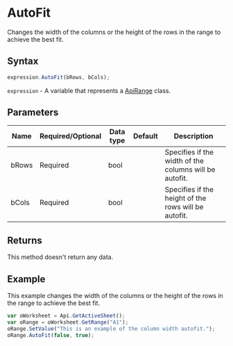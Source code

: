 # AutoFit

Changes the width of the columns or the height of the rows in the range to achieve the best fit.

## Syntax

```javascript
expression.AutoFit(bRows, bCols);
```

`expression` - A variable that represents a [ApiRange](../ApiRange.md) class.

## Parameters

| **Name** | **Required/Optional** | **Data type** | **Default** | **Description** |
| ------------- | ------------- | ------------- | ------------- | ------------- |
| bRows | Required | bool |  | Specifies if the width of the columns will be autofit. |
| bCols | Required | bool |  | Specifies if the height of the rows will be autofit. |

## Returns

This method doesn't return any data.

## Example

This example changes the width of the columns or the height of the rows in the range to achieve the best fit.

```javascript editor-xlsx
var oWorksheet = Api.GetActiveSheet();
var oRange = oWorksheet.GetRange("A1");
oRange.SetValue("This is an example of the column width autofit.");
oRange.AutoFit(false, true);
```
